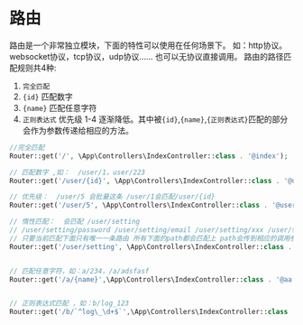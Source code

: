 
# 路由

路由是一个非常独立模块，下面的特性可以使用在任何场景下。
如：http协议。websocket协议，tcp协议，udp协议…… 也可以无协议直接调用。
路由的路径匹配规则共4种:

1. `完全匹配`
2. `{id}` 匹配数字 
3. `{name}` 匹配任意字符
4. `正则表达式`
优先级 1-4 逐渐降低。其中被`{id}`,`{name}`,`{正则表达式}`匹配的部分会作为参数传递给相应的方法。

```php
//完全匹配
Router::get('/', \App\Controllers\IndexController::class . '@index');

// 匹配数字 ,如：  /user/1，user/223
Router::get('/user/{id}', \App\Controllers\IndexController::class . '@user');

// 优先级：  /user/5 会批量这条 /user/1会匹配/user/{id}
Router::get('/user/5', \App\Controllers\IndexController::class . '@user5');

// 惰性匹配：  会匹配 /user/setting 
// /user/setting/password /user/setting/email /user/setting/xxx /user/setting/... 
// 只要当前匹配下面只有唯一一条路由 所有下面的path都会匹配上 path会传到相应的调用参数
Router::get('/user/setting', \App\Controllers\IndexController::class . '@setting');


// 匹配任意字符，如：a/234，/a/adsfasf
Router::get('/a/{name}',\App\Controllers\IndexController::class . '@aa');


// 正则表达式匹配 ，如：b/log_123
Router::get('/b/`^log\_\d+$`',\App\Controllers\IndexController::class . '@bb');`
```

